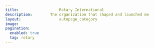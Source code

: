 ```yaml
---
title:					Rotary International
description:		The organization that shaped and launched me
layout:					autopage_category
image:					
pagination: 
  enabled: true
  tag: rotary
---
```


